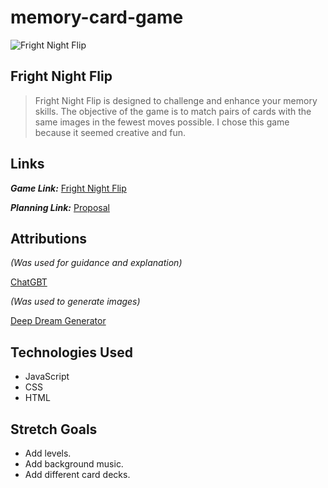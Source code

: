 # memory-card-game

![Fright Night Flip](/Assets/Fright%20Night%20Flip.png)

## Fright Night Flip

>Fright Night Flip is designed to challenge and enhance your memory skills. The objective of the game is to match pairs of cards with the same images in the fewest moves possible. I chose this game because it seemed creative and fun. 

## Links

***Game Link:*** [Fright Night Flip](https://frightnightflip.netlify.app)


***Planning Link:*** [Proposal](/PROPOSAL.md)

## Attributions

*(Was used for guidance and explanation)*

[ChatGBT](https://chatgpt.com)

*(Was used to generate images)*

[Deep Dream Generator](https://deepdreamgenerator.com)

## Technologies Used
- JavaScript
- CSS
- HTML

## Stretch Goals

- Add levels.
- Add background music.
- Add different card decks.


